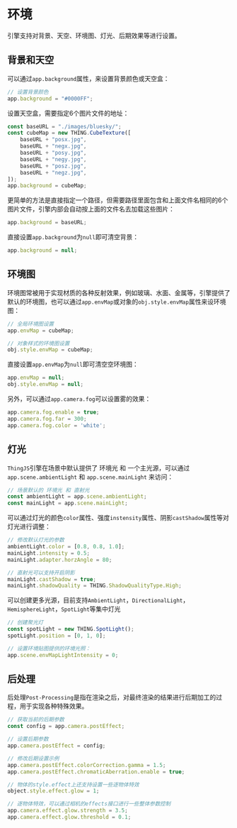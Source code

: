 # 环境
<!-- environment -->

引擎支持对背景、天空、环境图、灯光、后期效果等进行设置。

## 背景和天空

可以通过`app.background`属性，来设置背景颜色或天空盒：

```javascript
// 设置背景颜色
app.background = "#0000FF";
```

设置天空盒，需要指定6个图片文件的地址：
```javascript
const baseURL = "./images/bluesky/";
const cubeMap = new THING.CubeTexture([
    baseURL + "posx.jpg",
    baseURL + "negx.jpg",
    baseURL + "posy.jpg",
    baseURL + "negy.jpg",
    baseURL + "posz.jpg",
    baseURL + "negz.jpg",
]);
app.background = cubeMap;
```

更简单的方法是直接指定一个路径，但需要路径里面包含和上面文件名相同的6个图片文件，引擎内部会自动按上面的文件名去加载这些图片：
```javascript
app.background = baseURL;
```

直接设置`app.background`为`null`即可清空背景：
```javascript
app.background = null;
```

## 环境图
环境图常被用于实现材质的各种反射效果，例如玻璃、水面、金属等，引擎提供了默认的环境图，也可以通过`app.envMap`或对象的`obj.style.envMap`属性来设环境图：
```javascript
// 全局环境图设置
app.envMap = cubeMap;

// 对象样式的环境图设置
obj.style.envMap = cubeMap;
```

直接设置`app.envMap`为`null`即可清空空环境图：
```javascript
app.envMap = null;
obj.style.envMap = null;
```

另外，可以通过`app.camera.fog`可以设置雾的效果：
```javascript
app.camera.fog.enable = true;
app.camera.fog.far = 300;
app.camera.fog.color = 'white';
```

## 灯光

`ThingJS`引擎在场景中默认提供了 环境光 和 一个主光源，可以通过`app.scene.ambientLight` 和 `app.scene.mainLight` 来访问：
```javascript
// 场景默认的 环境光 和 直射光
const ambientLight = app.scene.ambientLight;
const mainLight = app.scene.mainLight;
```

可以通过灯光的颜色`color`属性、强度`instensity`属性、阴影`castShadow`属性等对灯光进行调整：
```javascript
// 修改默认灯光的参数
ambientLight.color = [0.8, 0.8, 1.0];
mainLight.intensity = 0.5;
mainLight.adapter.horzAngle = 80;

// 直射光可以支持开启阴影
mainLight.castShadow = true;
mainLight.shadowQuality = THING.ShadowQualityType.High;
```

可以创建更多光源，目前支持`AmbientLight`，`DirectionalLight`，`HemisphereLight`，`SpotLight`等集中灯光
```javascript
// 创建聚光灯
const spotLight = new THING.SpotLight();
spotLight.position = [0, 1, 0];

// 设置环境贴图提供的环境光照：
app.scene.envMapLightIntensity = 0;
```

## 后处理

后处理`Post-Processing`是指在渲染之后，对最终渲染的结果进行后期加工的过程，用于实现各种特殊效果。

```javascript
// 获取当前的后期参数
const config = app.camera.postEffect;

// 设置后期参数
app.camera.postEffect = config;

// 修改后期设置示例
app.camera.postEffect.colorCorrection.gamma = 1.5;
app.camera.postEffect.chromaticAberration.enable = true;

// 物体的style.effect上还支持设置一些逐物体特效
object.style.effect.glow = 1;

// 逐物体特效，可以通过相机的effects接口进行一些整体参数控制
app.camera.effect.glow.strength = 3.5;
app.camera.effect.glow.threshold = 0.1;
```

